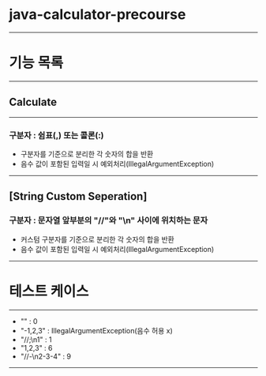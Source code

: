 # java-calculator-precourse

-----
# 기능 목록

----

## Calculate

----
### 구분자 : 쉼표(,) 또는 콜론(:)
- 구분자를 기준으로 분리한 각 숫자의 합을 반환
- 음수 값이 포함된 입력일 시 예외처리(IllegalArgumentException)

----
## [String Custom Seperation]
### 구분자 : 문자열 앞부분의 "//"와 "\n" 사이에 위치하는 문자
- 커스텀 구분자를 기준으로 분리한 각 숫자의 합을 반환
- 음수 값이 포함된 입력일 시 예외처리(IllegalArgumentException)

----
# 테스트 케이스

----
- "" : 0
- "-1,2,3" : IllegalArgumentException(음수 허용 x)
- "//;\n1" : 1
- "1,2,3" : 6
- "//-\n2-3-4" : 9

----

